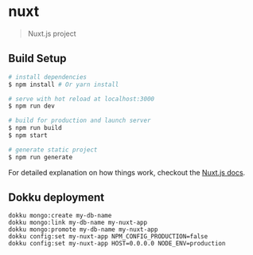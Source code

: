 # nuxt

> Nuxt.js project

## Build Setup

``` bash
# install dependencies
$ npm install # Or yarn install

# serve with hot reload at localhost:3000
$ npm run dev

# build for production and launch server
$ npm run build
$ npm start

# generate static project
$ npm run generate
```

For detailed explanation on how things work, checkout the [Nuxt.js docs](https://github.com/nuxt/nuxt.js).

## Dokku deployment

```
dokku mongo:create my-db-name
dokku mongo:link my-db-name my-nuxt-app
dokku mongo:promote my-db-name my-nuxt-app
dokku config:set my-nuxt-app NPM_CONFIG_PRODUCTION=false
dokku config:set my-nuxt-app HOST=0.0.0.0 NODE_ENV=production
```